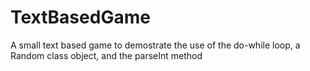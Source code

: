 TextBasedGame
=============

A small text based game to demostrate the use of the do-while loop, a Random class object, and the parseInt method
